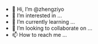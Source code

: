 - 👋 Hi, I’m @zhengziyo
- 👀 I’m interested in ...
- 🌱 I’m currently learning ...
- 💞️ I’m looking to collaborate on ...
- 📫 How to reach me ...

<!---
zhengziyo/zhengziyo is a ✨ special ✨ repository because its `README.md` (this file) appears on your GitHub profile.
You can click the Preview link to take a look at your changes.
--->
